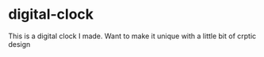 # digital-clock
This is a digital clock I made.
Want to make it unique  with a little bit of crptic design

